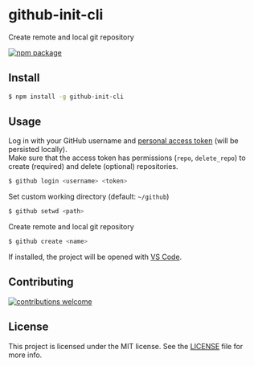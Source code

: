 # github-init-cli

Create remote and local git repository

[![npm package][npm-version-badge]][npm-package]

## Install

```sh
$ npm install -g github-init-cli
```

## Usage

Log in with your GitHub username and [personal access token][personal-access-tokens] (will be persisted locally). </br>
Make sure that the access token has permissions (`repo`, `delete_repo`) to create (required) and delete (optional) repositories.

```sh
$ github login <username> <token>
```

Set custom working directory (default: `~/github`)

```sh
$ github setwd <path>
```

Create remote and local git repository

```sh
$ github create <name>
```

If installed, the project will be opened with [VS Code][vs-code].

## Contributing

[![contributions welcome][contributions-badge]][issues]

## License

This project is licensed under the MIT license. See the [LICENSE](LICENSE) file for more info.

[issues]: https://github.com/nflaig/github-init-cli/issues
[npm-package]: https://www.npmjs.com/package/github-init-cli
[npm-version-badge]: https://badge.fury.io/js/github-init-cli.svg
[contributions-badge]: https://img.shields.io/badge/contributions-welcome-brightgreen.svg?style=flat
[personal-access-tokens]: https://github.com/settings/tokens
[vs-code]: https://code.visualstudio.com/
